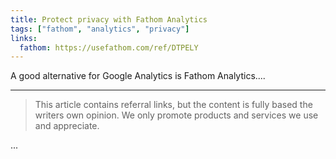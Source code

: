 ```yaml
---
title: Protect privacy with Fathom Analytics
tags: ["fathom", "analytics", "privacy"]
links:
  fathom: https://usefathom.com/ref/DTPELY
---
```


A good alternative for Google Analytics is Fathom Analytics....

---

> This article contains referral links, but the content is fully based the writers own opinion.
> We only promote products and services we use and appreciate.

...
